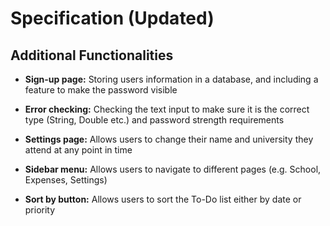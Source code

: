 # Specification (Updated)

## Additional Functionalities
+ **Sign-up page:** Storing users information in a database, and including a feature to make the password visible

+ **Error checking:** Checking the text input to make sure it is the correct type (String, Double etc.) and password strength requirements

+ **Settings page:** Allows users to change their name and university they attend at any point in time

+ **Sidebar menu:** Allows users to navigate to different pages (e.g. School, Expenses, Settings)

+ **Sort by button:** Allows users to sort the To-Do list either by date or priority 